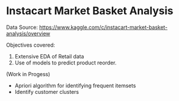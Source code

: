 # Instacart Market Basket Analysis

Data Source: https://www.kaggle.com/c/instacart-market-basket-analysis/overview

Objectives covered:

1) Extensive EDA of Retail data
2) Use of models to predict product reorder.

(Work in Progess)
- Apriori algorithm for identifying frequent itemsets
- Identify customer clusters
